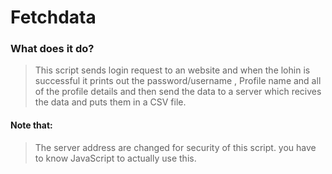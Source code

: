 # Fetchdata   
### What does it do?

>This script sends login request to an website and when the lohin is successful it prints out the password/username , Profile name and all of the profile details and then send the data to a server which recives the data and puts them in a CSV file.
#### Note that:
>The server address are changed for security of this script.
>you have to know JavaScript to actually use this.
